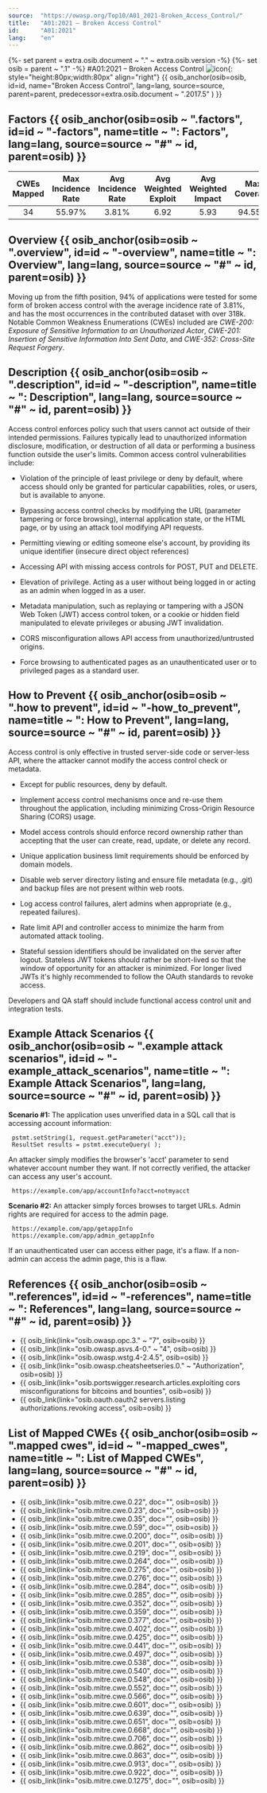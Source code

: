 ```yaml
---
source:  "https://owasp.org/Top10/A01_2021-Broken_Access_Control/"
title:   "A01:2021 – Broken Access Control"
id:      "A01:2021"
lang:    "en"
---
```

{%- set parent = extra.osib.document ~ "." ~ extra.osib.version -%}
{%- set osib   = parent ~ ".1" -%}
#A01:2021 – Broken Access Control     ![icon](OWASP%20Top%2010/Top10/2021/docs/assets/TOP_10_Icons_Final_Broken_Access_Control.png){: style="height:80px;width:80px" align="right"} {{ osib_anchor(osib=osib, id=id, name="Broken Access Control", lang=lang, source=source, parent=parent, predecessor=extra.osib.document ~ ".2017.5" ) }}


## Factors {{ osib_anchor(osib=osib ~ ".factors", id=id ~ "-factors", name=title ~ ": Factors", lang=lang, source=source ~ "#" ~ id, parent=osib) }}

| CWEs Mapped | Max Incidence Rate | Avg Incidence Rate | Avg Weighted Exploit | Avg Weighted Impact | Max Coverage | Avg Coverage | Total Occurrences | Total CVEs |
|:-------------:|:--------------------:|:--------------------:|:--------------:|:--------------:|:----------------------:|:---------------------:|:-------------------:|:------------:|
| 34          | 55.97%             | 3.81%              | 6.92                 | 5.93                | 94.55%       | 47.72%       | 318,487           | 19,013     |

## Overview {{ osib_anchor(osib=osib ~ ".overview", id=id ~ "-overview", name=title ~ ": Overview", lang=lang, source=source ~ "#" ~ id, parent=osib) }}

Moving up from the fifth position, 94% of applications were tested for
some form of broken access control with the average incidence rate of 3.81%, and has the most occurrences in the contributed dataset with over 318k. Notable Common Weakness Enumerations (CWEs) included are *CWE-200: Exposure of Sensitive Information to an Unauthorized Actor*, *CWE-201:
Insertion of Sensitive Information Into Sent Data*, and *CWE-352:
Cross-Site Request Forgery*.

## Description {{ osib_anchor(osib=osib ~ ".description", id=id ~ "-description", name=title ~ ": Description", lang=lang, source=source ~ "#" ~ id, parent=osib) }}

Access control enforces policy such that users cannot act outside of
their intended permissions. Failures typically lead to unauthorized
information disclosure, modification, or destruction of all data or
performing a business function outside the user's limits. Common access
control vulnerabilities include:

-   Violation of the principle of least privilege or deny by default,
    where access should only be granted for particular capabilities,
    roles, or users, but is available to anyone.

-   Bypassing access control checks by modifying the URL (parameter
    tampering or force browsing), internal application state, or the
    HTML page, or by using an attack tool modifying API requests.

-   Permitting viewing or editing someone else's account, by providing
    its unique identifier (insecure direct object references)

-   Accessing API with missing access controls for POST, PUT and DELETE.

-   Elevation of privilege. Acting as a user without being logged in or
    acting as an admin when logged in as a user.

-   Metadata manipulation, such as replaying or tampering with a JSON
    Web Token (JWT) access control token, or a cookie or hidden field
    manipulated to elevate privileges or abusing JWT invalidation.

-   CORS misconfiguration allows API access from unauthorized/untrusted
    origins.

-   Force browsing to authenticated pages as an unauthenticated user or
    to privileged pages as a standard user.

## How to Prevent {{ osib_anchor(osib=osib ~ ".how to prevent", id=id ~ "-how_to_prevent", name=title ~ ": How to Prevent", lang=lang, source=source ~ "#" ~ id, parent=osib) }}

Access control is only effective in trusted server-side code or
server-less API, where the attacker cannot modify the access control
check or metadata.

-   Except for public resources, deny by default.

-   Implement access control mechanisms once and re-use them throughout
    the application, including minimizing Cross-Origin Resource Sharing (CORS) usage.

-   Model access controls should enforce record ownership rather than
    accepting that the user can create, read, update, or delete any
    record.

-   Unique application business limit requirements should be enforced by
    domain models.

-   Disable web server directory listing and ensure file metadata (e.g.,
    .git) and backup files are not present within web roots.

-   Log access control failures, alert admins when appropriate (e.g.,
    repeated failures).

-   Rate limit API and controller access to minimize the harm from
    automated attack tooling.

-   Stateful session identifiers should be invalidated on the server after logout.
    Stateless JWT tokens should rather be short-lived so that the window of 
    opportunity for an attacker is minimized. For longer lived JWTs it's highly recommended to
    follow the OAuth standards to revoke access.

Developers and QA staff should include functional access control unit
and integration tests.

## Example Attack Scenarios {{ osib_anchor(osib=osib ~ ".example attack scenarios", id=id ~ "-example_attack_scenarios", name=title ~ ": Example Attack Scenarios", lang=lang, source=source ~ "#" ~ id, parent=osib) }}

**Scenario #1:** The application uses unverified data in a SQL call that
is accessing account information:

```
 pstmt.setString(1, request.getParameter("acct"));
 ResultSet results = pstmt.executeQuery( );
```

An attacker simply modifies the browser's 'acct' parameter to send
whatever account number they want. If not correctly verified, the
attacker can access any user's account.

```
 https://example.com/app/accountInfo?acct=notmyacct
```

**Scenario #2:** An attacker simply forces browses to target URLs. Admin
rights are required for access to the admin page.

```
 https://example.com/app/getappInfo
 https://example.com/app/admin_getappInfo
```
If an unauthenticated user can access either page, it's a flaw. If a
non-admin can access the admin page, this is a flaw.

## References {{ osib_anchor(osib=osib ~ ".references", id=id ~ "-references", name=title ~ ": References", lang=lang, source=source ~ "#" ~ id, parent=osib) }}

-   {{ osib_link(link="osib.owasp.opc.3." ~ "7", osib=osib) }} <!-- [OWASP Proactive Controls: Enforce Access Controls](https://owasp.org/www-project-proactive-controls/v3/en/c7-enforce-access-controls) --> 
-   {{ osib_link(link="osib.owasp.asvs.4-0." ~ "4", osib=osib) }} <!-- [OWASP Application Security Verification Standard: V4 Access Control](https://owasp.org/www-project-application-security-verification-standard) --> 
-   {{ osib_link(link="osib.owasp.wstg.4-2.4.5", osib=osib) }} <!-- [OWASP Testing Guide: Authorization Testing](https://owasp.org/www-project-web-security-testing-guide/latest/4-Web_Application_Security_Testing/05-Authorization_Testing/README) --> 
-   {{ osib_link(link="osib.owasp.cheatsheetseries.0." ~ "Authorization", osib=osib) }} <!-- [OWASP Cheat Sheet: Authorization](https://cheatsheetseries.owasp.org/cheatsheets/Authorization_Cheat_Sheet.html) -->
-   {{ osib_link(link="osib.portswigger.research.articles.exploiting cors misconfigurations for bitcoins and bounties", osib=osib) }} <!--- [PortSwigger: Exploiting CORS misconfiguration](https://portswigger.net/blog/exploiting-cors-misconfigurations-for-bitcoins-and-bounties) --->
-   {{ osib_link(link="osib.oauth.oauth2 servers.listing authorizations.revoking access", osib=osib) }} <!--- [OAuth: Revoking Access](https://www.oauth.com/oauth2-servers/listing-authorizations/revoking-access/) --->

## List of Mapped CWEs {{ osib_anchor(osib=osib ~ ".mapped cwes", id=id ~ "-mapped_cwes", name=title ~ ": List of Mapped CWEs", lang=lang, source=source ~ "#" ~ id, parent=osib) }}

-   {{ osib_link(link="osib.mitre.cwe.0.22", doc="", osib=osib) }} <!-- [CWE-22: Improper Limitation of a Pathname to a Restricted Directory ('Path Traversal')](https://cwe.mitre.org/data/definitions/22.html) --> 
-   {{ osib_link(link="osib.mitre.cwe.0.23", doc="", osib=osib) }} <!-- [CWE-23: Relative Path Traversal](https://cwe.mitre.org/data/definitions/23.html) -->
-   {{ osib_link(link="osib.mitre.cwe.0.35", doc="", osib=osib) }} <!-- [CWE-35: Path Traversal: '.../...//'](https://cwe.mitre.org/data/definitions/35.html) -->
-   {{ osib_link(link="osib.mitre.cwe.0.59", doc="", osib=osib) }} <!-- [CWE-59: Improper Link Resolution Before File Access ('Link Following')](https://cwe.mitre.org/data/definitions/59.html) -->
-   {{ osib_link(link="osib.mitre.cwe.0.200", doc="", osib=osib) }} <!-- [CWE-200: Exposure of Sensitive Information to an Unauthorized Actor](https://cwe.mitre.org/data/definitions/200.html) -->
-   {{ osib_link(link="osib.mitre.cwe.0.201", doc="", osib=osib) }} <!-- [CWE-201: Exposure of Sensitive Information Through Sent Data](https://cwe.mitre.org/data/definitions/201.html) -->
-   {{ osib_link(link="osib.mitre.cwe.0.219", doc="", osib=osib) }} <!-- [CWE-219: Storage of File with Sensitive Data Under Web Root](https://cwe.mitre.org/data/definitions/219.html) -->
-   {{ osib_link(link="osib.mitre.cwe.0.264", doc="", osib=osib) }} <!-- [CWE-264: Permissions, Privileges, and Access Controls (should no longer be used)](https://cwe.mitre.org/data/definitions/264.html) -->
-   {{ osib_link(link="osib.mitre.cwe.0.275", doc="", osib=osib) }} <!-- [CWE-275: Permission Issues](https://cwe.mitre.org/data/definitions/275.html) -->
-   {{ osib_link(link="osib.mitre.cwe.0.276", doc="", osib=osib) }} <!-- [CWE-276: Incorrect Default Permissions](https://cwe.mitre.org/data/definitions/276.html) -->
-   {{ osib_link(link="osib.mitre.cwe.0.284", doc="", osib=osib) }} <!-- [CWE-284: Improper Access Control](https://cwe.mitre.org/data/definitions/284.html) -->
-   {{ osib_link(link="osib.mitre.cwe.0.285", doc="", osib=osib) }} <!-- [CWE-285: Improper Authorization](https://cwe.mitre.org/data/definitions/285.html) -->
-   {{ osib_link(link="osib.mitre.cwe.0.352", doc="", osib=osib) }} <!-- [CWE-352: Cross-Site Request Forgery (CSRF)](https://cwe.mitre.org/data/definitions/352.html) -->
-   {{ osib_link(link="osib.mitre.cwe.0.359", doc="", osib=osib) }} <!-- [CWE-359: Exposure of Private Personal Information to an Unauthorized Actor](https://cwe.mitre.org/data/definitions/359.html) -->
-   {{ osib_link(link="osib.mitre.cwe.0.377", doc="", osib=osib) }} <!-- [CWE-377: Insecure Temporary File](https://cwe.mitre.org/data/definitions/377.html) -->
-   {{ osib_link(link="osib.mitre.cwe.0.402", doc="", osib=osib) }} <!-- [CWE-402: Transmission of Private Resources into a New Sphere ('Resource Leak')](https://cwe.mitre.org/data/definitions/402.html) -->
-   {{ osib_link(link="osib.mitre.cwe.0.425", doc="", osib=osib) }} <!-- [CWE-425: Direct Request ('Forced Browsing')](https://cwe.mitre.org/data/definitions/425.html) -->
-   {{ osib_link(link="osib.mitre.cwe.0.441", doc="", osib=osib) }} <!-- [CWE-441: Unintended Proxy or Intermediary ('Confused Deputy')](https://cwe.mitre.org/data/definitions/441.html) -->
-   {{ osib_link(link="osib.mitre.cwe.0.497", doc="", osib=osib) }} <!-- [CWE-497: Exposure of Sensitive System Information to an Unauthorized Control Sphere](https://cwe.mitre.org/data/definitions/497.html) -->
-   {{ osib_link(link="osib.mitre.cwe.0.538", doc="", osib=osib) }} <!-- [CWE-538: Insertion of Sensitive Information into Externally-Accessible File or Directory](https://cwe.mitre.org/data/definitions/538.html) -->
-   {{ osib_link(link="osib.mitre.cwe.0.540", doc="", osib=osib) }} <!-- [CWE-540: Inclusion of Sensitive Information in Source Code](https://cwe.mitre.org/data/definitions/540.html) -->
-   {{ osib_link(link="osib.mitre.cwe.0.548", doc="", osib=osib) }} <!-- [CWE-548: Exposure of Information Through Directory Listing](https://cwe.mitre.org/data/definitions/548.html) -->
-   {{ osib_link(link="osib.mitre.cwe.0.552", doc="", osib=osib) }} <!-- [CWE-552: Files or Directories Accessible to External Parties](https://cwe.mitre.org/data/definitions/552.html) -->
-   {{ osib_link(link="osib.mitre.cwe.0.566", doc="", osib=osib) }} <!-- [CWE-566: Authorization Bypass Through User-Controlled SQL Primary Key](https://cwe.mitre.org/data/definitions/566.html) -->
-   {{ osib_link(link="osib.mitre.cwe.0.601", doc="", osib=osib) }} <!-- [CWE-601: URL Redirection to Untrusted Site ('Open Redirect')](https://cwe.mitre.org/data/definitions/601.html) -->
-   {{ osib_link(link="osib.mitre.cwe.0.639", doc="", osib=osib) }} <!-- [CWE-639: Authorization Bypass Through User-Controlled Key](https://cwe.mitre.org/data/definitions/639.html) -->
-   {{ osib_link(link="osib.mitre.cwe.0.651", doc="", osib=osib) }} <!-- [CWE-651: Exposure of WSDL File Containing Sensitive Information](https://cwe.mitre.org/data/definitions/651.html) -->
-   {{ osib_link(link="osib.mitre.cwe.0.668", doc="", osib=osib) }} <!-- [CWE-668: Exposure of Resource to Wrong Sphere](https://cwe.mitre.org/data/definitions/668.html) -->
-   {{ osib_link(link="osib.mitre.cwe.0.706", doc="", osib=osib) }} <!-- [CWE-706: Use of Incorrectly-Resolved Name or Reference](https://cwe.mitre.org/data/definitions/706.html) -->
-   {{ osib_link(link="osib.mitre.cwe.0.862", doc="", osib=osib) }} <!-- [CWE-862: Missing Authorization](https://cwe.mitre.org/data/definitions/862.html) -->
-   {{ osib_link(link="osib.mitre.cwe.0.863", doc="", osib=osib) }} <!-- [CWE-863: Incorrect Authorization](https://cwe.mitre.org/data/definitions/863.html) -->
-   {{ osib_link(link="osib.mitre.cwe.0.913", doc="", osib=osib) }} <!-- [CWE-913: Improper Control of Dynamically-Managed Code Resources](https://cwe.mitre.org/data/definitions/913.html) -->
-   {{ osib_link(link="osib.mitre.cwe.0.922", doc="", osib=osib) }} <!-- [CWE-922: Insecure Storage of Sensitive Information](https://cwe.mitre.org/data/definitions/922.html) -->
-   {{ osib_link(link="osib.mitre.cwe.0.1275", doc="", osib=osib) }} <!-- [CWE-1275: Sensitive Cookie with Improper SameSite Attribute](https://cwe.mitre.org/data/definitions/1275.html) -->
